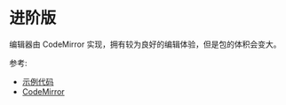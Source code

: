 # 进阶版

编辑器由 CodeMirror 实现，拥有较为良好的编辑体验，但是包的体积会变大。

<codemirror-editor />

参考:

- [示例代码](https://github.com/code-farmer-i/vue-markdown-editor/tree/dev/docs/.vuepress/components/codemirror-editor.vue)
- [CodeMirror](https://codemirror.net/)
